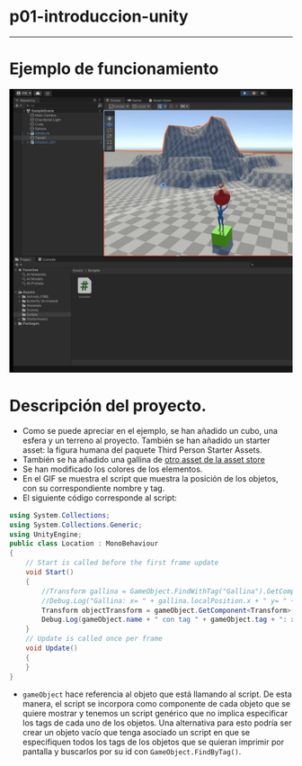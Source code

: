 # p01-introduccion-unity
---------------------------------
# Ejemplo de funcionamiento
![Ejemplo de funcionamiento](P01-UnityBasics.gif)

# Descripción del proyecto.
- Como se puede apreciar en el ejemplo, se han añadido un cubo, una esfera y un terreno al proyecto. También se han añadido un starter asset: la figura humana del paquete Third Person Starter Assets.
- También se ha añadido una gallina de [otro asset de la asset store](https://assetstore.unity.com/packages/3d/characters/animals/animals-free-low-poly-asset-pack-by-ithappy-260727)
- Se han modificado los colores de los elementos.
- En el GIF se muestra el script que muestra la posición de los objetos, con su correspondiente nombre y tag.
- El siguiente código corresponde al script:
```c#
using System.Collections;
using System.Collections.Generic;
using UnityEngine;
public class Location : MonoBehaviour
{
    // Start is called before the first frame update
    void Start()
    {
        //Transform gallina = GameObject.FindWithTag("Gallina").GetComponent<Transform>();
        //Debug.Log("Gallina: x= " + gallina.localPosition.x + " y= " + gallina.localPosition.y + " z= " gallina.localPosition.z);
        Transform objectTransform = gameObject.GetComponent<Transform>();
        Debug.Log(gameObject.name + " con tag " + gameObject.tag + ": x= " + objectTransform.localPosition.x + " y= " + objectTransform.localPosition.y + " z= " + objectTransform.localPosition.z);
    }
    // Update is called once per frame
    void Update()
    {   
    }
}
```
- `gameObject` hace referencia al objeto que está llamando al script. De esta manera, el script se incorpora como componente de cada objeto que se quiere mostrar y tenemos un script genérico que no implica especificar los tags de cada uno de los objetos. Una alternativa para esto podría ser crear un objeto vacío que tenga asociado un script en que se especifiquen todos los tags de los objetos que se quieran imprimir por pantalla y buscarlos por su id con `GameObject.FindByTag()`.
